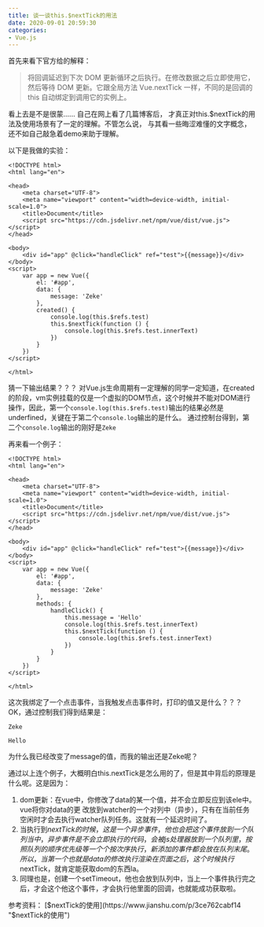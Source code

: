 ```yaml
---
title: 谈一谈this.$nextTick的用法
date: 2020-09-01 20:59:30
categories:
- Vue.js
---
```


首先来看下官方给的解释：
>将回调延迟到下次 DOM 更新循环之后执行。在修改数据之后立即使用它，然后等待 DOM 更新。它跟全局方法 Vue.nextTick 一样，不同的是回调的 this 自动绑定到调用它的实例上。

看上去是不是很蒙......
自己在网上看了几篇博客后， 才真正对this.$nextTick的用法及使用场景有了一定的理解。不管怎么说， 与其看一些晦涩难懂的文字概念， 还不如自己敲急着demo来助于理解。

以下是我做的实验：
```
<!DOCTYPE html>
<html lang="en">

<head>
    <meta charset="UTF-8">
    <meta name="viewport" content="width=device-width, initial-scale=1.0">
    <title>Document</title>
    <script src="https://cdn.jsdelivr.net/npm/vue/dist/vue.js"></script>
</head>

<body>
    <div id="app" @click="handleClick" ref="test">{{message}}</div>
</body>
<script>
    var app = new Vue({
        el: '#app',
        data: {
            message: 'Zeke'
        },
        created() {
            console.log(this.$refs.test)
            this.$nextTick(function () {
                console.log(this.$refs.test.innerText)
            })
        }
    })
</script>

</html>
```
猜一下输出结果？？？
对Vue.js生命周期有一定理解的同学一定知道，在created的阶段，vm实例挂载的仅是一个虚拟的DOM节点，这个时候并不能对DOM进行操作，因此，第一个`console.log(this.$refs.test)`输出的结果必然是underfined，关键在于第二个`console.log`输出的是什么。
通过控制台得到，第二个`console.log`输出的刚好是`Zeke`

再来看一个例子：
```
<!DOCTYPE html>
<html lang="en">

<head>
    <meta charset="UTF-8">
    <meta name="viewport" content="width=device-width, initial-scale=1.0">
    <title>Document</title>
    <script src="https://cdn.jsdelivr.net/npm/vue/dist/vue.js"></script>
</head>

<body>
    <div id="app" @click="handleClick" ref="test">{{message}}</div>
</body>
<script>
    var app = new Vue({
        el: '#app',
        data: {
            message: 'Zeke'
        },
        methods: {
            handleClick() {
                this.message = 'Hello'
                console.log(this.$refs.test.innerText)
                this.$nextTick(function () {
                    console.log(this.$refs.test.innerText)
                })
            }
        }
    })
</script>

</html>
```
这次我绑定了一个点击事件，当我触发点击事件时，打印的值又是什么？？？
OK，通过控制我们得到结果是：

`Zeke`

`Hello`

为什么我已经改变了message的值，而我的输出还是Zeke呢？


通过以上连个例子，大概明白this.nextTick是怎么用的了，但是其中背后的原理是什么呢。这是因为：
1. dom更新：在vue中，你修改了data的某一个值，并不会立即反应到该ele中。vue将你对data的更
改放到watcher的一个对列中（异步），只有在当前任务空闲时才会去执行watcher队列任务。这就有一个延迟时间了。
2. 当执行到$nextTick的时候，这是一个异步事件，他也会把这个事件放到一个队列当中，异步事件是
不会立即执行的代码，会被js处理器放到一个队列里，按照队列的顺序优先级等一个个按次序执行，
新添加的事件都会放在队列末尾。所以，当第一个也就是data的修改执行渲染在页面之后，这个时候执行$nextTick，就肯定能获取dom的东西la。
3. 同理也是，创建一个setTimeout，他也会放到队列中，当上一个事件执行完之后，才会这个他这个事件，才会执行他里面的回调，也就能成功获取啦。

参考资料：
[$nextTick的使用](https://www.jianshu.com/p/3ce762cabf14 "$nextTick的使用")